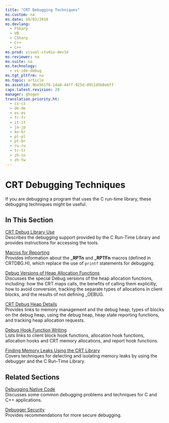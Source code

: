 ```yaml
---
title: "CRT Debugging Techniques"
ms.custom: na
ms.date: 10/03/2016
ms.devlang: 
  - FSharp
  - VB
  - CSharp
  - C++
  - C++
ms.prod: visual-studio-dev14
ms.reviewer: na
ms.suite: na
ms.technology: 
  - vs-ide-debug
ms.tgt_pltfrm: na
ms.topic: article
ms.assetid: 9be561f6-14a8-44ff-925d-d911d5b8e6ff
caps.latest.revision: 20
manager: ghogen
translation.priority.ht: 
  - cs-cz
  - de-de
  - es-es
  - fr-fr
  - it-it
  - ja-jp
  - ko-kr
  - pl-pl
  - pt-br
  - ru-ru
  - tr-tr
  - zh-cn
  - zh-tw
---
```

# CRT Debugging Techniques
If you are debugging a program that uses the C run-time library, these debugging techniques might be useful.  
  
## In This Section  
 [CRT Debug Library Use](../VS_debugger/CRT-Debug-Library-Use.md)  
 Describes the debugging support provided by the C Run-Time Library and provides instructions for accessing the tools.  
  
 [Macros for Reporting](../VS_debugger/Macros-for-Reporting.md)  
 Provides information about the **_RPTn** and **_RPTFn** macros (defined in CRTDBG.H), which replace the use of `printf` statements for debugging.  
  
 [Debug Versions of Heap Allocation Functions](../VS_debugger/Debug-Versions-of-Heap-Allocation-Functions.md)  
 Discusses the special Debug versions of the heap allocation functions, including: how the CRT maps calls, the benefits of calling them explicitly, how to avoid conversion, tracking the separate types of allocations in client blocks, and the results of not defining _DEBUG.  
  
 [CRT Debug Heap Details](../VS_debugger/CRT-Debug-Heap-Details.md)  
 Provides links to memory management and the debug heap, types of blocks on the debug heap, using the debug heap, heap state reporting functions, and tracking heap allocation requests.  
  
 [Debug Hook Function Writing](../VS_debugger/Debug-Hook-Function-Writing.md)  
 Lists links to client block hook functions, allocation hook functions, allocation hooks and CRT memory allocations, and report hook functions.  
  
 [Finding Memory Leaks Using the CRT Library](../VS_debugger/Finding-Memory-Leaks-Using-the-CRT-Library.md)  
 Covers techniques for detecting and isolating memory leaks by using the debugger and the C Run-Time Library.  
  
## Related Sections  
 [Debugging Native Code](../VS_debugger/Debugging-Native-Code.md)  
 Discusses some common debugging problems and techniques for C and C++ applications.  
  
 [Debugger Security](../VS_debugger/Debugger-Security.md)  
 Provides recommendations for more secure debugging.